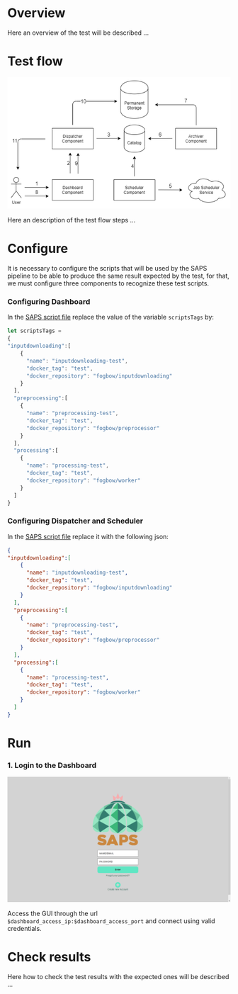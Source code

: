# Overview

Here an overview of the test will be described ...

# Test flow

![Test flow](img/end-to-end-test-flow.png)

Here an description of the test flow steps ...

# Configure

It is necessary to configure the scripts that will be used by the SAPS pipeline to be able to produce the same result expected by the test, for that, we must configure three components to recognize these test scripts.

### Configuring Dashboard

In the [SAPS script file](/public/dashboardApp.js) replace the value of the variable `scriptsTags` by:

```javascript
let scriptsTags = 
{
"inputdownloading":[
    {
      "name": "inputdownloading-test",
      "docker_tag": "test",
      "docker_repository": "fogbow/inputdownloading"
    }
  ],
  "preprocessing":[
    {
      "name": "preprocessing-test",
      "docker_tag": "test",
      "docker_repository": "fogbow/preprocessor"
    }
  ],
  "processing":[
    {
      "name": "processing-test",
      "docker_tag": "test",
      "docker_repository": "fogbow/worker"
    }
  ]
}
```

### Configuring Dispatcher and Scheduler

In the [SAPS script file](/resources/execution_scripts_tags.json) replace it with the following json:

```json
{
"inputdownloading":[
    {
      "name": "inputdownloading-test",
      "docker_tag": "test",
      "docker_repository": "fogbow/inputdownloading"
    }
  ],
  "preprocessing":[
    {
      "name": "preprocessing-test",
      "docker_tag": "test",
      "docker_repository": "fogbow/preprocessor"
    }
  ],
  "processing":[
    {
      "name": "processing-test",
      "docker_tag": "test",
      "docker_repository": "fogbow/worker"
    }
  ]
}
```

# Run

### 1. Login to the Dashboard

![Login Dashboard](img/end-to-end-test-run-img1.png)

Access the GUI through the url ```$dashboard_access_ip:$dashboard_access_port``` and connect using valid credentials.


# Check results

Here how to check the test results with the expected ones will be described ...